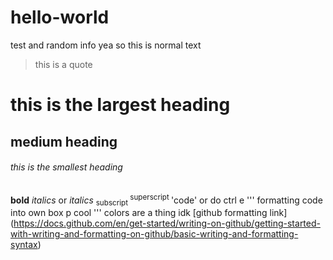 # hello-world
test and random info
yea so this is normal text
> this is a quote 
# this is the largest heading 
## medium heading 
###### this is the smallest heading 
**bold**
*italics* or _italics_
<sub> subscript </sub>
<sup> superscript </sup>
'code' or do ctrl e
'''
formatting code into own box
p cool 
'''
colors are a thing idk 
[github formatting link] (https://docs.github.com/en/get-started/writing-on-github/getting-started-with-writing-and-formatting-on-github/basic-writing-and-formatting-syntax)
